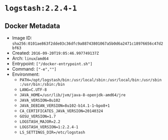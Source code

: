 # `logstash:2.2.4-1`

## Docker Metadata

- Image ID: `sha256:0101ae863f2dde03c36dfc9a88743801067a5b0d6a2471c18976656c47d2bf63`
- Created: `2016-09-20T19:05:46.997749137Z`
- Arch: `linux`/`amd64`
- Entrypoint: `["/docker-entrypoint.sh"]`
- Command: `["-e",""]`
- Environment:
  - `PATH=/opt/logstash/bin:/usr/local/sbin:/usr/local/bin:/usr/sbin:/usr/bin:/sbin:/bin`
  - `LANG=C.UTF-8`
  - `JAVA_HOME=/usr/lib/jvm/java-8-openjdk-amd64/jre`
  - `JAVA_VERSION=8u102`
  - `JAVA_DEBIAN_VERSION=8u102-b14.1-1~bpo8+1`
  - `CA_CERTIFICATES_JAVA_VERSION=20140324`
  - `GOSU_VERSION=1.7`
  - `LOGSTASH_MAJOR=2.2`
  - `LOGSTASH_VERSION=1:2.2.4-1`
  - `LS_SETTINGS_DIR=/etc/logstash`
